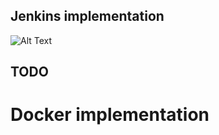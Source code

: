 ## Jenkins implementation

![Alt Text](https://im4.ezgif.com/tmp/ezgif-4-3bed76dac919.gif)


## TODO
# Docker implementation

